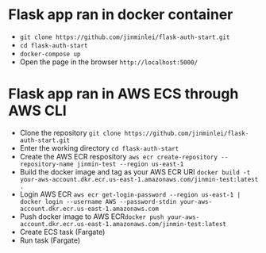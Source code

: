# Flask app ran in docker container
- ```git clone https://github.com/jinminlei/flask-auth-start.git```
- ```cd flask-auth-start```
- ```docker-compose up```
- Open the page in the browser ```http://localhost:5000/```

# Flask app ran in AWS ECS through AWS CLI
- Clone the repository ```git clone https://github.com/jinminlei/flask-auth-start.git```
- Enter the working directory ```cd flask-auth-start```
- Create the AWS ECR respository ```aws ecr create-repository --repository-name jinmin-test --region us-east-1```
- Build the docker image and tag as your AWS ECR URI ```docker build -t your-aws-account.dkr.ecr.us-east-1.amazonaws.com/jinmin-test:latest .```
- Login AWS ECR ```aws ecr get-login-password --region us-east-1 | docker login --username AWS --password-stdin your-aws-account.dkr.ecr.us-east-1.amazonaws.com```
- Push docker image to AWS ECR```docker push your-aws-account.dkr.ecr.us-east-1.amazonaws.com/jinmin-test:latest```
- Create ECS task (Fargate)
- Run task (Fargate)
